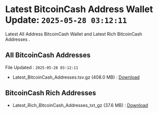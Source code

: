 # Latest BitcoinCash Address Wallet Update: `2025-05-28 03:12:11`

Latest All Address BitcoinCash Wallet and Latest Rich BitcoinCash Addresses .

## All BitcoinCash Addresses

File Updated : `2025-05-28 03:12:11`

- Latest_BitcoinCash_Addresses.tsv.gz (408.0 MB) : [Download](https://github.com/Pymmdrza/Rich-Address-Wallet/releases/tag/BitcoinCash)

## BitcoinCash Rich Addresses

- Latest_Rich_BitcoinCash_Addresses_txt_gz (37.6 MB) : [Download](https://github.com/Pymmdrza/Rich-Address-Wallet/releases/tag/BitcoinCash)
